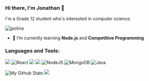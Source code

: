 ### Hi there, I'm Jonathan 👋
I'm a Grade 12 student who's interested in computer science.

<!--

Here are some ideas to get you started:

- 🔭 I’m currently working on ...
- 🌱 I’m currently learning ...
- 👯 I’m looking to collaborate on ...
- 🤔 I’m looking for help with ...
- 💬 Ask me about ...
- 📫 How to reach me: ...
- 😄 Pronouns: ...
- ⚡ Fun fact: ...
-->

<p align="left"> <img src="https://komarev.com/ghpvc/?username=jpolina&label=Profile%20views&color=0e75b6&style=flat" alt="jpolina" /> </p>

- 🌱 I’m currently learning **Node.js** and **Competitive Programming**


<p align="left">
</p>

<h3 align="left">Languages and Tools:</h3>
<p align="left">
  <p float="left">
    <img src="https://img.shields.io/badge/javascript%20-%23323330.svg?&style=for-the-badge&logo=javascript&logoColor=%23F7DF1E">
    <img alt="React" src="https://img.shields.io/badge/react-%230175C2.svg?style=for-the-badge&logo=react&logoColor=white"/>
    <img src="https://img.shields.io/badge/html5%20-%23E34F26.svg?&style=for-the-badge&logo=html5&logoColor=white">
    <img src="https://img.shields.io/badge/css3%20-%231572B6.svg?&style=for-the-badge&logo=css3&logoColor=white">
    <img alt="NodeJS" src="https://img.shields.io/badge/node.js-%2343853D.svg?style=for-the-badge&logo=node-dot-js&logoColor=white"/>
    <img alt="MongoDB" src ="https://img.shields.io/badge/MongoDB-%234ea94b.svg?style=for-the-badge&logo=mongodb&logoColor=white"/>
    <img alt="Java" src="https://img.shields.io/badge/java-%2302569B.svg?style=for-the-badge&logo=java&logoColor=white" />
<p>
</p>
<img align="center" src="https://github-readme-stats.vercel.app/api/top-langs/?username=jpolina&theme=dark&layout=compact" alt="My Github Stats">

<img src="https://github-readme-stats.vercel.app/api?username=jpolina&&show_icons=true&title_color=ffffff&icon_color=bb2acf&text_color=daf7dc&bg_color=151515">


